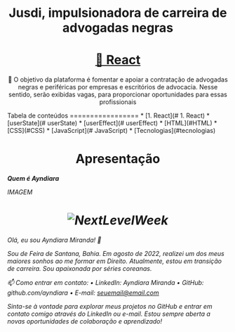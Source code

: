 <h1 align="center">Jusdi, impulsionadora de carreira de advogadas negras</h1>
<h1 align="center">
    <a href="https://pt-br.reactjs.org/">🔗 React</a>
</h1>
<p align="center">🚀 O objetivo  da plataforma é fomentar e apoiar a contratação de advogadas negras e periféricas por empresas e escritórios de advocacia. Nesse sentido, serão exibidas vagas, para proporcionar oportunidades para essas profissionais </p>
Tabela de conteúdos
=================
<!--ts-->
   * [1. React](# 1. React)
   * [userState](# userState)
   * [userEffect](# userEffect)
   * [HTML](#HTML)
   * [CSS](#CSS)
* [JavaScript](# JavaScript)
   * [Tecnologias](#tecnologias)
<!--te-->
<h1 align="center">Apresentação</h1>
<b><i> Quem é Ayndiara</b></em>

IMAGEM 
<h1 align="center">
  <img alt="NextLevelWeek" title="#NextLevelWeek" src="./assets/euayndiara.jpeg" />
</h1>
Olá, eu sou Ayndiara Miranda! 👋

Sou de Feira de Santana, Bahia. Em agosto de 2022, realizei um dos meus maiores sonhos ao me formar em Direito. Atualmente, estou em transição de carreira. Sou apaixonada por séries coreanas.

📫 Como entrar em contato:
•	LinkedIn: Ayndiara Miranda
•	GitHub: github.com/ayndiara
•	E-mail: seuemail@email.com

Sinta-se à vontade para explorar meus projetos no GitHub e entrar em contato comigo através do LinkedIn ou e-mail. Estou sempre aberta a novas oportunidades de colaboração e aprendizado!




